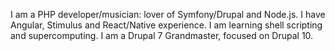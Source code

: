 I am a PHP developer/musician: lover of Symfony/Drupal and Node.js. I have Angular, Stimulus and React/Native experience. I am learning shell scripting and supercomputing. I am a Drupal 7 Grandmaster, focused on Drupal 10.
